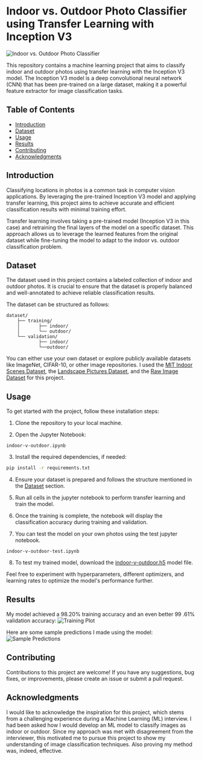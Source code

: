 # Indoor vs. Outdoor Photo Classifier using Transfer Learning with Inception V3

![Indoor vs. Outdoor Photo Classifier](tmp/readme_resource/looking_out_window_1.jpeg)

This repository contains a machine learning project that aims to classify indoor and outdoor photos using transfer learning with the Inception V3 model. The Inception V3 model is a deep convolutional neural network (CNN) that has been pre-trained on a large dataset, making it a powerful feature extractor for image classification tasks.

## Table of Contents

- [Introduction](#introduction)
- [Dataset](#dataset)
- [Usage](#usage)
- [Results](#results)
- [Contributing](#contributing)
- [Acknowledgments](#acknowledgments)

## Introduction

Classifying locations in photos is a common task in computer vision applications. By leveraging the pre-trained Inception V3 model and applying transfer learning, this project aims to achieve accurate and efficient classification results with minimal training effort.

Transfer learning involves taking a pre-trained model (Inception V3 in this case) and retraining the final layers of the model on a specific dataset. This approach allows us to leverage the learned features from the original dataset while fine-tuning the model to adapt to the indoor vs. outdoor classification problem.

## Dataset

The dataset used in this project contains a labeled collection of indoor and outdoor photos. It is crucial to ensure that the dataset is properly balanced and well-annotated to achieve reliable classification results.

The dataset can be structured as follows:
```
dataset/ 
    ├── training/ 
    │       ├── indoor/ 
    │       └── outdoor/ 
    └── validation/ 
            ├── indoor/ 
            └──outdoor/
```

 You can either use your own dataset or explore publicly available datasets like ImageNet, CIFAR-10, or other image repositories. I used the [MIT Indoor Scenes Dataset](https://www.kaggle.com/datasets/itsahmad/indoor-scenes-cvpr-2019?resource=download), the [Landscape Pictures Dataset](https://www.kaggle.com/datasets/itsahmad/indoor-scenes-cvpr-2019?resource=download), and the [Raw Image Dataset](http://loki.disi.unitn.it/RAISE/index.php) for this project.

## Usage

To get started with the project, follow these installation steps:

1. Clone the repository to your local machine.

2.  Open the Jupyter Notebook:
```
indoor-v-outdoor.ipynb
```

3.  Install the required dependencies, if needed:

```bash
pip install -r requirements.txt
```

4.  Ensure your dataset is prepared and follows the structure mentioned in the [Dataset](#dataset) section.
    
5.  Run all cells in the jupyter notebook to perform transfer learning and train the model.
  
6.  Once the training is complete, the notebook will display the classification accuracy during training and validation.

7.  You can test the model on your own photos using the test jupyter notebook. 
```
indoor-v-outdoor-test.ipynb
```
8. To test my trained model, download the [indoor-v-outdoor.h5](https://drive.google.com/file/d/1nOdrHWWltnMcrCWPueJ9kEtnUr6-KOaQ/view?usp=drive_link) model file.

Feel free to experiment with hyperparameters, different optimizers, and learning rates to optimize the model's performance further.

## Results

My model achieved a 98.20% training accuracy and an even better 99 .61% validation accuracy:
![Training Plot](tmp/readme_resource/train-val-accuracy.png)

Here are some sample predictions I made using the model:
![Sample Predictions](tmp/readme_resource/sample_predictions.png)

## Contributing

Contributions to this project are welcome! If you have any suggestions, bug fixes, or improvements, please create an issue or submit a pull request.

## Acknowledgments

I would like to acknowledge the inspiration for this project, which stems from a challenging experience during a Machine Learning (ML) interview. I had been asked how I would develop an ML model to classify images as indoor or outdoor. Since my approach was met with disagreement from the interviewer, this motivated me to pursue this project to show my understanding of image classification techniques. Also proving my method was, indeed, effective.